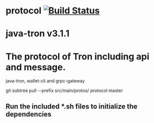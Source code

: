 # protocol [![Build Status](https://travis-ci.org/tronprotocol/protocol.svg?branch=master)](https://travis-ci.org/tronprotocol/protocol)

# java-tron v3.1.1
# The protocol of Tron including api and message.

java-tron, wallet-cli and grpc-gateway

git subtree pull --prefix src/main/protos/ protocol master

## Run the included *.sh files to initialize the dependencies

